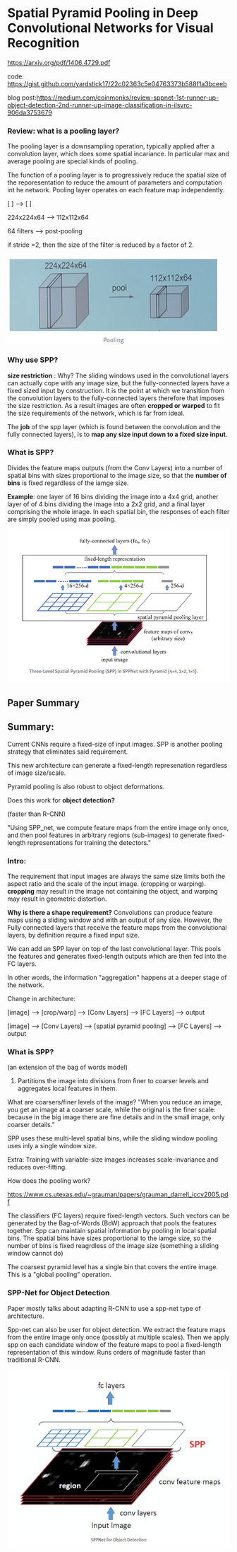 # Spatial Pyramid Pooling in Deep Convolutional Networks for Visual Recognition

https://arxiv.org/pdf/1406.4729.pdf

code: https://gist.github.com/yardstick17/22c02363c5e04763373b588f1a3bceeb

blog post:https://medium.com/coinmonks/review-sppnet-1st-runner-up-object-detection-2nd-runner-up-image-classification-in-ilsvrc-906da3753679

### Review: what is a pooling layer?

The pooling layer is a downsampling operation, typically applied after a convolution layer, which does some spatial incariance. In particular max and average pooling are special kinds of pooling. 

The function of a pooling layer is to progressively reduce the spatial size of the reporesentation to reduce the amount of parameters and computation int he network. Pooling layer operates on each feature map independently. 

[ ]                      -->       [ ]

224x224x64               -->       112x112x64  

64 filters               -->       post-pooling 


if stride =2, then the size of the filter is reduced by a factor of 2. 

![Pooling layer](/images/pooling_img.png "Pooling")


### Why use SPP?

**size restriction** : Why? The sliding windows used in the convolutional layers can actually cope with any image size, but the fully-connected layers have a fixed sized input by construction. It is the point at which we transition from the convolution layers to the fully-connected layers therefore that imposes the size restriction. As a result images are often **cropped or warped** to fit the size requirements of the network, which is far from ideal.

The **job** of the spp layer (which is found between the convolution and the fully connected layers), is to **map any size input down to a fixed size input**.



### What is SPP?

Divides the feature maps outputs (from the Conv Layers) into a number of spatial bins with sizes proportional to the image size, so that the **number of bins** is fixed regardless of the iamge size. 

**Example**: one layer of 16 bins dividing the image into a 4x4 grid, another layer of of 4 bins dividing the image into a 2x2 grid, and a final layer comprising the whole image. In each spatial bin, the responses of each filter are simply pooled using max pooling. 

![Pooling layer2](/images/vanilla_spp.png "Spp")

## Paper Summary

## Summary:

Current CNNs require a fixed-size of input images. SPP is another pooling strategy that eliminates said requirement. 

This new architecture can generate a fixed-length represenation regardless of image size/scale.

Pyramid pooling is also robust to object deformations. 

Does this work for **object detection?**

(faster than R-CNN)

"Using SPP_net, we compute feature maps from the entire image only once, and then pool features in arbitrary regions (sub-images) to generate fixed-length representations for training the detectors."



### Intro:

The requirement that input images are always the same size limits both the aspect ratio and the scale of the input image. (cropping or warping). **cropping** may result in the image not containing the object, and warping may result in geometric distortion. 

**Why is there a shape requirement?** Convolutions can produce feature maps using a sliding window and with an output of any size. However, the Fully connected layers that receive the feature maps from the convolutional layers, by definition require a fixed input size. 


We can add an SPP layer on top of the last convolutional layer. This pools the features and generates fixed-length outputs which are then fed into the FC layers.

In other words, the information "aggregation" happens at a deeper stage of the network. 


Change in architecture:

[image] --> [crop/warp] --> [Conv Layers] --> [FC Layers] --> output

[image] --> [Conv Layers] --> [spatial pyramid pooling] --> [FC Layers] --> output

### What is SPP?

(an extension of the bag of words model)

1. Partitions the image into divisions from finer to coarser levels and aggregates local features in them. 

What are coarsers/finer levels of the image?
"When you reduce an image, you get an image at a coarser scale, while the original is the finer scale: because in the big image there are fine details and in the small image, only coarser details."

SPP uses these multi-level spatial bins, while the sliding window pooling uses inly a single window size. 

Extra: Training with variable-size images increases scale-invariance and reduces over-fitting. 

How does the pooling work?

https://www.cs.utexas.edu/~grauman/papers/grauman_darrell_iccv2005.pdf

The classifiers (FC layers) require fixed-length vectors. Such vectors can be generated by the Bag-of-Words (BoW) approach that pools the features together. Spp can maintain spatial information by pooling in local spatial bins. The spatial bins have sizes proportional to the iamge size, so the number of bins is fixed reagrdless of the image size (something a sliding window cannot do)


The coarsest pyramid level has a single bin that covers the entire image. This is a "global pooling" operation.


### SPP-Net for Object Detection

Paper mostly talks about adapting R-CNN to use a spp-net type of architecture.

Spp-net can also be user for object detection. We extract the feature maps from the entire image only once (possibly at multiple scales). Then we apply spp on each candidate window of the feature maps to pool a fixed-length representation of this window. Runs orders of magnitude faster than traditional R-CNN.


![Pooling layer3](/images/ssp_net_objdec.png "Spp in object detection")
